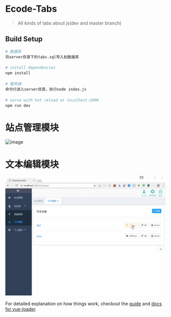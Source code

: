 # Ecode-Tabs

> All kinds of tabs about js(dev and master branch)

## Build Setup

``` bash
# 数据库
将server目录下的tabs.sql导入到数据库

# install dependencies
npm install

# 服务端
命令行进入server目录，执行node index.js

# serve with hot reload at localhost:2000
npm run dev
```
# 站点管理模块
![image](https://github.com/Yicoding/Ecode-Tabs/raw/dev/static/site.gif)

# 文本编辑模块
![image](https://github.com/Yicoding/Ecode-Tabs/raw/dev/static/checkdemo.gif)




For detailed explanation on how things work, checkout the [guide](http://vuejs-templates.github.io/webpack/) and [docs for vue-loader](http://vuejs.github.io/vue-loader).
